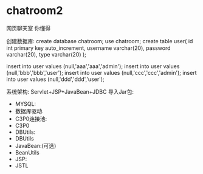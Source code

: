 # chatroom2
网页聊天室 你懂得




创建数据库:
create database chatroom;
use chatroom;
create table user(
	id int primary key auto_increment,
	username varchar(20),
	password varchar(20),
	type varchar(20)
);


insert into user values (null,'aaa','aaa','admin');
insert into user values (null,'bbb','bbb','user');
insert into user values (null,'ccc','ccc','admin');
insert into user values (null,'ddd','ddd','user');


系统架构:
Servlet+JSP+JavaBean+JDBC
导入Jar包:
* MYSQL:
* 数据库驱动.
* C3P0连接池:
* C3P0
* DBUtils:
* DBUtils
* JavaBean:(可选)
* BeanUtils
* JSP:
* JSTL
